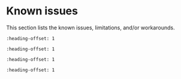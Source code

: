 # Known issues

This section lists the known issues, limitations, and/or workarounds.

```{include} ../../../../release/known_issues/cannot_add_sdk_components.md
:heading-offset: 1
```
```{include} ../../../../release/known_issues/debug_sram_target_with_j-link_on_mcuxpresso_ide_is.md
:heading-offset: 1
```
```{include} ../../../../release/known_issues/example_freertos_spi_fails_in_mcuxpresso_ide.md
:heading-offset: 1
```
```{include} ../../../../release/known_issues/usb_high-speed_interrupt_endpoint_issue.md
:heading-offset: 1
```
